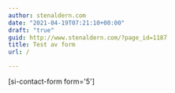 ```yaml
---
author: stenaldern.com
date: "2021-04-19T07:21:10+00:00"
draft: "true"
guid: http://www.stenaldern.com/?page_id=1187
title: Test av form
url: /

---
```

\[si-contact-form form='5'\]
